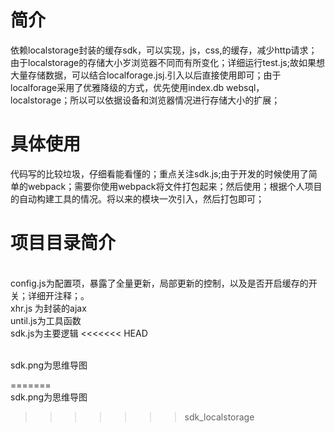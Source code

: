 <h1>简介</h1>
依赖localstorage封装的缓存sdk，可以实现，js，css,的缓存，减少http请求；
由于localstorage的存储大小岁浏览器不同而有所变化；详细运行test.js;故如果想大量存储数据，可以结合localforage.jsj.引入以后直接使用即可；由于localforage采用了优雅降级的方式，优先使用index.db websql， localstorage；所以可以依据设备和浏览器情况进行存储大小的扩展；
<h1>具体使用</h1>
代码写的比较垃圾，仔细看能看懂的；重点关注sdk.js;由于开发的时候使用了简单的webpack；需要你使用webpack将文件打包起来；然后使用；根据个人项目的自动构建工具的情况。将以来的模块一次引入，然后打包即可；
<h1>项目目录简介</h1>
<br>config.js为配置项，暴露了全量更新，局部更新的控制，以及是否开启缓存的开关；详细开注释；。
<br>xhr.js 为封装的ajax
<br>until.js为工具函数
<br>sdk.js为主要逻辑
<<<<<<< HEAD

<br>sdk.png为思维导图






=======
<br>sdk.png为思维导图
>>>>>>> sdk_localstorage
